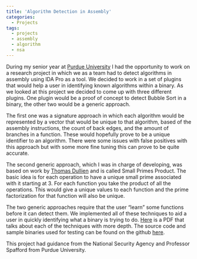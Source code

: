 ```yaml
---
title: 'Algorithm Detection in Assembly'
categories:
  - Projects
tags:
  - projects
  - assembly
  - algorithm
  - nsa
---
```


During my senior year at [Purdue University](http://www.purdue.edu/) I had the opportunity to work on a research project in which we as a team had to detect algorithms in assembly using IDA Pro as a tool. We decided to work in a set of plugins that would help a user in identifying known algorithms within a binary. As we looked at this project we decided to come up with three different plugins. One plugin would be a proof of concept to detect Bubble Sort in a binary, the other two would be a generic approach.

The first one was a signature approach in which each algorithm would be represented by a vector that would be unique to that algorithm, based of the assembly instructions, the count of back edges, and the amount of branches in a function. These would hopefully prove to be a unique identifier to an algorithm. There were some issues with false positives with this approach but with some more fine tuning this can prove to be quite accurate.

The second generic approach, which I was in charge of developing, was based on work by [Thomas Dullien](http://static.googleusercontent.com/external_content/untrusted_dlcp/www.zynamics.com/en/us/downloads/bindiffsstic05-1.pdf) and is called Small Primes Product. The basic idea is for each operation to have a unique small prime associated with it starting at 3. For each function you take the product of all the operations. This would give a unique values to each function and the prime factorization for that function will also be unique.

The two generic approaches require that the user “learn” some functions before it can detect them. We implemented all of these techniques to aid a user in quickly identifying what a binary is trying to do. [Here](https://github.com/rahul0705/assemblyAlgorithmDetection/raw/master/TheGrandFinale.pdf) is a PDF that talks about each of the techniques with more depth. The source code and sample binaries used for testing can be found on the github [here](https://github.com/rahul0705/assemblyAlgorithmDetection).

This project had guidance from the National Security Agency and Professor Spafford from Purdue University.
